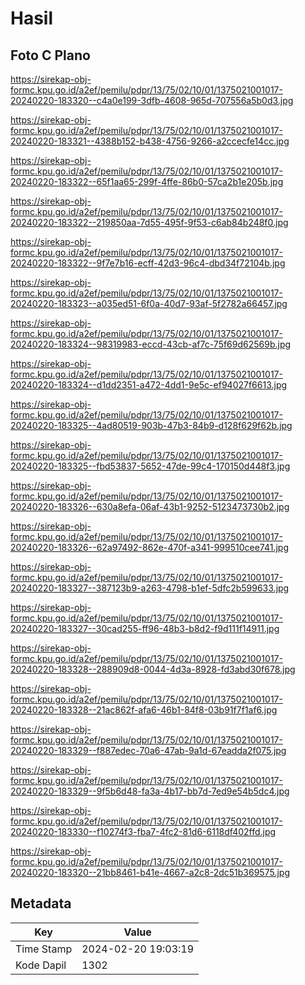 # Hasil

## Foto C Plano

https://sirekap-obj-formc.kpu.go.id/a2ef/pemilu/pdpr/13/75/02/10/01/1375021001017-20240220-183320--c4a0e199-3dfb-4608-965d-707556a5b0d3.jpg

https://sirekap-obj-formc.kpu.go.id/a2ef/pemilu/pdpr/13/75/02/10/01/1375021001017-20240220-183321--4388b152-b438-4756-9266-a2ccecfe14cc.jpg

https://sirekap-obj-formc.kpu.go.id/a2ef/pemilu/pdpr/13/75/02/10/01/1375021001017-20240220-183322--65f1aa65-299f-4ffe-86b0-57ca2b1e205b.jpg

https://sirekap-obj-formc.kpu.go.id/a2ef/pemilu/pdpr/13/75/02/10/01/1375021001017-20240220-183322--219850aa-7d55-495f-9f53-c6ab84b248f0.jpg

https://sirekap-obj-formc.kpu.go.id/a2ef/pemilu/pdpr/13/75/02/10/01/1375021001017-20240220-183322--9f7e7b16-ecff-42d3-96c4-dbd34f72104b.jpg

https://sirekap-obj-formc.kpu.go.id/a2ef/pemilu/pdpr/13/75/02/10/01/1375021001017-20240220-183323--a035ed51-6f0a-40d7-93af-5f2782a66457.jpg

https://sirekap-obj-formc.kpu.go.id/a2ef/pemilu/pdpr/13/75/02/10/01/1375021001017-20240220-183324--98319983-eccd-43cb-af7c-75f69d62569b.jpg

https://sirekap-obj-formc.kpu.go.id/a2ef/pemilu/pdpr/13/75/02/10/01/1375021001017-20240220-183324--d1dd2351-a472-4dd1-9e5c-ef94027f6613.jpg

https://sirekap-obj-formc.kpu.go.id/a2ef/pemilu/pdpr/13/75/02/10/01/1375021001017-20240220-183325--4ad80519-903b-47b3-84b9-d128f629f62b.jpg

https://sirekap-obj-formc.kpu.go.id/a2ef/pemilu/pdpr/13/75/02/10/01/1375021001017-20240220-183325--fbd53837-5652-47de-99c4-170150d448f3.jpg

https://sirekap-obj-formc.kpu.go.id/a2ef/pemilu/pdpr/13/75/02/10/01/1375021001017-20240220-183326--630a8efa-06af-43b1-9252-5123473730b2.jpg

https://sirekap-obj-formc.kpu.go.id/a2ef/pemilu/pdpr/13/75/02/10/01/1375021001017-20240220-183326--62a97492-862e-470f-a341-999510cee741.jpg

https://sirekap-obj-formc.kpu.go.id/a2ef/pemilu/pdpr/13/75/02/10/01/1375021001017-20240220-183327--387123b9-a263-4798-b1ef-5dfc2b599633.jpg

https://sirekap-obj-formc.kpu.go.id/a2ef/pemilu/pdpr/13/75/02/10/01/1375021001017-20240220-183327--30cad255-ff96-48b3-b8d2-f9d111f14911.jpg

https://sirekap-obj-formc.kpu.go.id/a2ef/pemilu/pdpr/13/75/02/10/01/1375021001017-20240220-183328--288909d8-0044-4d3a-8928-fd3abd30f678.jpg

https://sirekap-obj-formc.kpu.go.id/a2ef/pemilu/pdpr/13/75/02/10/01/1375021001017-20240220-183328--21ac862f-afa6-46b1-84f8-03b91f7f1af6.jpg

https://sirekap-obj-formc.kpu.go.id/a2ef/pemilu/pdpr/13/75/02/10/01/1375021001017-20240220-183329--f887edec-70a6-47ab-9a1d-67eadda2f075.jpg

https://sirekap-obj-formc.kpu.go.id/a2ef/pemilu/pdpr/13/75/02/10/01/1375021001017-20240220-183329--9f5b6d48-fa3a-4b17-bb7d-7ed9e54b5dc4.jpg

https://sirekap-obj-formc.kpu.go.id/a2ef/pemilu/pdpr/13/75/02/10/01/1375021001017-20240220-183330--f10274f3-fba7-4fc2-81d6-6118df402ffd.jpg

https://sirekap-obj-formc.kpu.go.id/a2ef/pemilu/pdpr/13/75/02/10/01/1375021001017-20240220-183320--21bb8461-b41e-4667-a2c8-2dc51b369575.jpg


## Metadata

| Key        | Value               |
| ---------- | ------------------- |
| Time Stamp | 2024-02-20 19:03:19 |
| Kode Dapil | 1302                |



